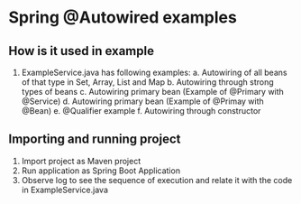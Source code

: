# Spring @Autowired examples

## How is it used in example

1. ExampleService.java has following examples:
	a. Autowiring of all beans of that type in Set, Array, List and Map
	b. Autowiring through strong types of beans
	c. Autowiring primary bean (Example of @Primary with @Service)
	d. Autowiring primary bean (Example of @Primay with @Bean)
	e. @Qualifier example
	f. Autowiring through constructor

## Importing and running project

1. Import project as Maven project
2. Run application as Spring Boot Application
3. Observe log to see the sequence of execution and relate it with the code in ExampleService.java
